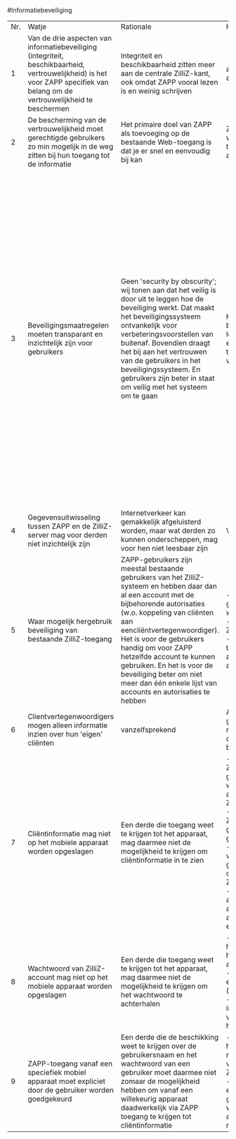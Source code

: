#Informatiebeveiliging

<table>
<tbody>
<tr>
  <td>Nr.</td><td>Watje</td><td>Rationale</td><td>Hoetje</td><td>Opmerkingen</td>
</tr><tr>
  <td>1</td><td>
    Van de drie aspecten van informatiebeveiliging (integriteit, beschikbaarheid, vertrouwelijkheid) is het voor ZAPP specifiek van belang om de vertrouwelijkheid te beschermen
  </td><td>
    Integriteit en beschikbaarheid zitten meer aan de centrale ZilliZ-kant, ook omdat ZAPP vooral lezen is en weinig schrijven
  </td><td>
    authenticatie, autorisatie, vercijfering
  </td><td>
  </td>
</tr><tr>
  <td>2</td>
  <td>
    De bescherming van de vertrouwelijkheid moet gerechtigde gebruikers zo min mogelijk in de weg zitten bij hun toegang tot de informatie
  </td><td>
    Het primaire doel van ZAPP als toevoeging op de bestaande Web-toegang is dat je er snel en eenvoudig bij kan
  </td><td>
    Zoveel mogelijk vermijden van tekstinvoer voor authenticatie
  </td><td>
  </td>
</tr><tr>
  <td>3</td>
  <td>
    Beveiligingsmaatregelen moeten transparant en inzichtelijk zijn voor gebruikers
  </td><td>
    Geen 'security by obscurity'; wij tonen aan dat het veilig is door uit te leggen hoe de beveiliging werkt. Dat maakt het beveiligingssysteem ontvankelijk voor verbeteringsvoorstellen van buitenaf. Bovendien draagt het bij aan het vertrouwen van de gebruikers in het beveiligingssysteem. En gebruikers zijn beter in staat om veilig met het systeem om te gaan
  </td><td>
    Het beveiligingssysteem beschrijven in helder lekenproza en die tekst eenvoudig lokaal toegankelijk maken vanuit ZAPP
  </td><td>
    Beschrijven: <br> - Wat moet een gebruiker in het normale geval hebben en doen om ZAPP te kunnen gebruiken? <br> - Wat moet een hacker kunnen en doen om toegang te krijgen op basis van een mobiel apparaat met een geactiveerde ZAPP erop dat hij in handen heeft gekregen? <br> - Wat moet een hacker kunnen en doen om toegang te krijgen als hij de gebruikersnaam en het wachtwoord van een account te weten is gekomen? <br> - Wat kan een hacker als hij een 'token' heeft weten te bemachtigen?
  </td>
</tr><tr>
  <td>4</td>
  <td>
    Gegevensuitwisseling tussen ZAPP en de ZilliZ-server mag voor derden niet inzichtelijk zijn
  </td><td>
    Internetverkeer kan gemakkelijk afgeluisterd worden, maar wat derden zo kunnen onderscheppen, mag voor hen niet leesbaar zijn
  </td><td>
    Vercijfering met HTTPS
  </td><td>
  </td>
</tr><tr>
  <td>5</td>
  <td>
    Waar mogelijk hergebruik beveiliging van bestaande ZilliZ-toegang
  </td><td>
    ZAPP-gebruikers zijn meestal bestaande gebruikers van het ZilliZ-systeem en hebben daar dan al een account met de bijbehorende autorisaties (w.o. koppeling van cliënten aan eencliëntvertegenwoordiger). Het is voor de gebruikers handig om voor ZAPP hetzelfde account te kunnen gebruiken. En het is voor de beveiliging beter om niet meer dan één enkele lijst van accounts en autorisaties te hebben
  </td><td>
    - Huidig systeem van gebruikersnamen en wachtwoorden; <br> - ZAPP-account = ZilliZ-account; <br> - Huidig systeem van toekennen van autorisaties aan accounts
  </td><td>
  </td>
</tr><tr>
  <td>6</td>
  <td>
    Clientvertegenwoordigers mogen alleen informatie inzien over hun 'eigen' cliënten
  </td><td>
    vanzelfsprekend
  </td><td>
    Authenticatie als ZilliZ-gebruiker, autorisatie met koppeling cliënt-cliëntvertegenwoordiger binnen ZilliZ
  </td><td>
  </td>
</tr><tr>
  <td>7</td>
  <td>
    Cliëntinformatie mag niet op het mobiele apparaat worden opgeslagen
  </td><td>
    Een derde die toegang weet te krijgen tot het apparaat, mag daarmee niet de mogelijkheid te krijgen om cliëntinformatie in te zien
  </td><td>
    - Alle door ZAPP van ZilliZ gedownloade gegevens alleen in het werkgeheugen van het apparaat bewaren om in ZAPP te tonen; <br> - Bij het verlaten van ZAPP de gedownloade gegevens in het geheugen wissen; <br> - Bij het weer starten van ZAPP de laatst getoonde gegevens opnieuw ophalen van de ZilliZ-server <br> - Daarom zorgen dat alle gegevensselecties als zodanig specifiek adresseerbaar zijn (met een URL; volgens REST)
  </td><td>
  </td>
</tr><tr>
  <td>8</td>
  <td>
    Wachtwoord van ZilliZ-account mag niet op het mobiele apparaat worden opgeslagen
  </td><td>
    Een derde die toegang weet te krijgen tot het apparaat, mag daarmee niet de mogelijkheid te krijgen om het wachtwoord te achterhalen
  </td><td>
    - Wachtwoord alleen in het werkgeheugen houden tijdens het aanmeldproces; <br> - Aanmeldproces levert een 'token' (toeganssleutel); <br> - Toegang tot informatie in ZilliZ gaat vervolgens op basis van het token
  </td><td>
  </td>
</tr><tr>
  <td>9</td>
  <td>
    ZAPP-toegang vanaf een speciefiek mobiel apparaat moet expliciet door de gebruiker worden goedgekeurd
  </td><td>
    Een derde die de beschikking weet te krijgen over de gebruikersnaam en het wachtwoord van een gebruiker moet daarmee niet zomaar de mogelijkheid hebben om vanaf een willekeurig apparaat daadwerkelijk via ZAPP toegang te krijgen tot cliëntinformatie
  </td><td>
    - Een identificatie van het apparaat meesturen met de verzoeken vanuit ZAPP naar de ZilliZ-server <br> - De gebruiker via zijn e-mailadres om goedkeuring vragen voor toegang met zijn account vanaf het nieuwe apparaat
  </td><td>
    **Vraag:** Hoe doet de HAN dat met die apparaat-identificatie?
  </td>
</tr>

</tbody>
</table>

